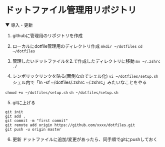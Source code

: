 # ドットファイル管理用リポジトリ


▼ 導入・更新

1. githubに管理用のリポジトリを作成

2. ローカルにdotfile管理用のディレクトリ作成
`mkdir ~/dotfiles`
`cd ~/dotfiles`

3. 管理したいドットファイルを2.で作成したディレクトリに移動
`mv ~/.zshrc ./`

4. シンボリックリンクを貼る(面倒なのでシェル化)
`vi ~/dotfiles/setup.sh`
    シェル内で「ln -sf ~/dotfiles/.zshrc ~/.zshrc」みたいなことをやる

`chmod +x ~/dotfiles/setup.sh`
`sh ~/dotfiles/setup.sh`

5. gitに上げる
```
git init
git add .
git commit -m "first commit"
git remote add origin https://github.com/xxxx/dotfiles.git
git push -u origin master
```

6. 更新
ドットファイルに追加/変更があったら、同手順でgitにpushしておく
